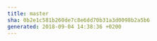 ```yaml
---
title: master
sha: 0b2e1c581b260de7c8e6dd70b31a3d0098b2a5b6
generated: 2018-09-04 14:38:36 +0200
---
```

